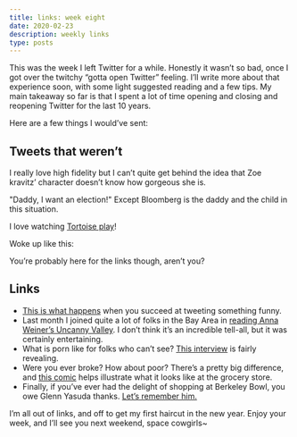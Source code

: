 ```yaml
---
title: links: week eight
date: 2020-02-23
description: weekly links
type: posts
---
```


This was the week I left Twitter for a while. Honestly it wasn’t so bad, once I got over the twitchy “gotta open Twitter” feeling. I’ll write more about that experience soon, with some light suggested reading and a few tips. My main takeaway so far is that I spent a lot of time opening and closing and reopening Twitter for the last 10 years.

Here are a few things I would’ve sent:

## Tweets that weren’t 

I really love high fidelity but I can’t quite get behind the idea that Zoe kravitz’ character doesn’t know how gorgeous she is.

"Daddy, I want an election!" Except Bloomberg is the daddy and the child in this situation.

I love watching [Tortoise play](https://www.youtube.com/watch?v=EwJf5fw57Yo)! 

Woke up like this: 


You’re probably here for the links though, aren’t you?

## Links

- [This is what happens](https://www.vulture.com/2020/02/alexis-pereira-viral-essay-twitter-joke-diary.html) when you succeed at tweeting something funny.
- Last month I joined quite a lot of folks in the Bay Area in [reading Anna Weiner’s Uncanny Valley](https://www.thenation.com/article/culture/culture-anna-wiener-uncanny-valley-review/). I don’t think it’s an incredible tell-all, but it was certainly entertaining.
- What is porn like for folks who can’t see? [This interview](https://slate.com/culture/2020/02/pornhub-audio-description-interview-accessibility.html) is fairly revealing.
- Were you ever broke? How about poor? There’s a pretty big difference, and [this comic](https://longreads.com/2018/06/12/the-difference-between-being-broke-and-being-poor/) helps illustrate what it looks like at the grocery store.
- Finally, if you’ve ever had the delight of shopping at Berkeley Bowl, you owe Glenn Yasuda thanks. [Let’s remember him.](https://sf.eater.com/2020/2/20/21145724/glenn-yasuda-berkeley-bowl-obituary)

I’m all out of links, and off to get my first haircut in the new year. Enjoy your week, and I’ll see you next weekend, space cowgirls~